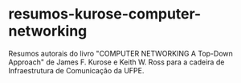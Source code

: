 # resumos-kurose-computer-networking
Resumos autorais do livro "COMPUTER NETWORKING A Top-Down Approach" de James F. Kurose e Keith W. Ross para a cadeira de Infraestrutura de Comunicação da UFPE.
